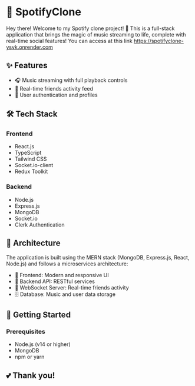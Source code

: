 # 🎵 SpotifyClone

Hey there! Welcome to my Spotify clone project! 🎉 This is a full-stack application that brings the magic of music streaming to life, complete with real-time social features! 
You can access at this link https://spotifyclone-ysvk.onrender.com 

## ✨ Features

- 🎧 Music streaming with full playback controls
- 👥 Real-time friends activity feed
- 👤 User authentication and profiles

## 🛠️ Tech Stack

### Frontend
- React.js
- TypeScript
- Tailwind CSS
- Socket.io-client
- Redux Toolkit

### Backend
- Node.js
- Express.js
- MongoDB
- Socket.io
- Clerk Authentication

## 🌟 Architecture

The application is built using the MERN stack (MongoDB, Express.js, React, Node.js) and follows a microservices architecture:

- 🎨 Frontend: Modern and responsive UI
- 🔌 Backend API: RESTful services
- 📡 WebSocket Server: Real-time friends activity
- 🗄️ Database: Music and user data storage

## 🚀 Getting Started

### Prerequisites
- Node.js (v14 or higher)
- MongoDB
- npm or yarn

## 💕 Thank you!

